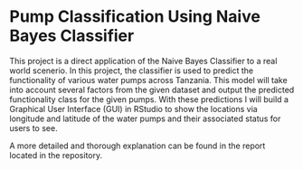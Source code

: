 # Pump Classification Using Naive Bayes Classifier
This project is a direct application of the Naive Bayes Classifier to a real world scenerio. 
In this project, the classifier is used to predict the functionality of various water
pumps across Tanzania. This model will take into account several
factors from the given dataset and output the predicted functionality
class for the given pumps. With these predictions I will build a
Graphical User Interface (GUI) in RStudio to show the locations
via longitude and latitude of the water pumps and their associated
status for users to see.

A more detailed and thorough explanation can be found in the report located in the repository.
